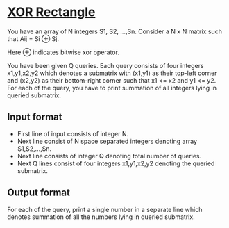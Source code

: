 # [XOR Rectangle][link]

You have an array of N integers S1, S2, ...,Sn. Consider a N x N matrix such that Aij = Si ⊕ Sj.

Here ⊕ indicates bitwise xor operator.

You have been given Q queries. Each query consists of four integers x1,y1,x2,y2 which denotes a submatrix with (x1,y1) as their top-left corner and (x2,y2) as their bottom-right corner such that x1 <= x2 and y1 <= y2. For each of the query, you have to print summation of all integers lying in queried submatrix.

## Input format

- First line of input consists of integer N.
- Next line consist of N space separated integers denoting array S1,S2,...,Sn.
- Next line consists of integer Q denoting total number of queries.
- Next Q lines consist of four integers x1,y1,x2,y2 denoting the queried submatrix.

## Output format

For each of the query, print a single number in a separate line which denotes summation of all the numbers lying in queried submatrix.

[link]: https://www.hackerearth.com/practice/basic-programming/input-output/basics-of-input-output/practice-problems/algorithm/split-house-547be0e9/
